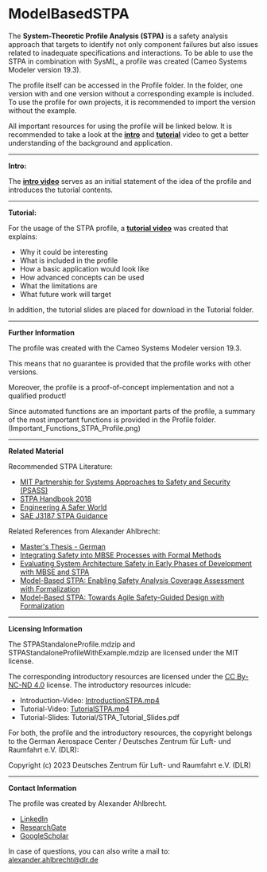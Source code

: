 # ModelBasedSTPA

The **System-Theoretic Profile Analysis (STPA)** is a safety analysis approach that targets to identify 
not only component failures but also issues related to inadequate specifications and interactions. 
To be able to use the STPA in combination with SysML, a profile was created (Cameo Systems Modeler version 19.3).

The profile itself can be accessed in the Profile folder.
In the folder, one version with and one version without a corresponding example is included.
To use the profile for own projects, it is recommended to import the version without the example.

All important resources for using the profile will be linked below.
It is recommended to take a look at the [**intro**](https://youtu.be/jCtOcbAkEVI) and [**tutorial**](https://youtu.be/hQOw4MYubq0) video to get a better understanding of the background and application.

--------------------------------------------------------------------------------------------------

**Intro:**

The [**intro video**](https://youtu.be/jCtOcbAkEVI) serves as an initial statement of the idea of the profile and introduces the tutorial contents.

--------------------------------------------------------------------------------------------------

**Tutorial:**

For the usage of the STPA profile, a [**tutorial video**](https://youtu.be/hQOw4MYubq0) was created that explains:
 - Why it could be interesting
 - What is included in the profile
 - How a basic application would look like
 - How advanced concepts can be used
 - What the limitations are
 - What future work will target
 
 In addition, the tutorial slides are placed for download in the Tutorial folder.

--------------------------------------------------------------------------------------------------

**Further Information**

The profile was created with the Cameo Systems Modeler version 19.3.

This means that no guarantee is provided that the profile works with other versions.

Moreover, the profile is a proof-of-concept implementation and not a qualified product!

Since automated functions are an important parts of the profile, a summary of the most important functions is provided in the Profile folder. (Important_Functions_STPA_Profile.png)

--------------------------------------------------------------------------------------------------

**Related Material**

Recommended STPA Literature:
- [MIT Partnership for Systems Approaches to Safety and Security (PSASS)](http://psas.scripts.mit.edu/home/materials/)
- [STPA Handbook 2018](http://psas.scripts.mit.edu/home/get_file.php?name=STPA_handbook.pdf)
- [Engineering A Safer World](https://direct.mit.edu/books/book/2908/Engineering-a-Safer-WorldSystems-Thinking-Applied)
- [SAE J3187 STPA Guidance](https://www.sae.org/standards/content/j3187_202202/)

Related References from Alexander Ahlbrecht:
- [Master's Thesis - German](https://www.researchgate.net/publication/354599682_Erweiterung_von_MBSE_Prozessen_bei_der_Entwicklung_sicherheitskritischer_Systemarchitekturen_durch_die_Nutzung_Formaler_Methoden)
- [Integrating Safety into MBSE Processes with Formal Methods](https://ieeexplore.ieee.org/document/9594315)
- [Evaluating System Architecture Safety in Early Phases of Development with MBSE and STPA](https://ieeexplore.ieee.org/document/9582542)
- [Model-Based STPA: Enabling Safety Analysis Coverage Assessment with Formalization](https://ieeexplore.ieee.org/document/9925883)
- [Model-Based STPA: Towards Agile Safety-Guided Design with Formalization](https://ieeexplore.ieee.org/abstract/document/10005396)

--------------------------------------------------------------------------------------------------

**Licensing Information**

The STPAStandaloneProfile.mdzip and STPAStandaloneProfileWithExample.mdzip are licensed under the MIT license.

The corresponding introductory resources are licensed under the [CC By-NC-ND 4.0](https://creativecommons.org/licenses/by-nc-nd/4.0/) license. 
The introductory resources inlcude:
- Introduction-Video:   [IntroductionSTPA.mp4](https://youtu.be/jCtOcbAkEVI)
- Tutorial-Video:       [TutorialSTPA.mp4](https://youtu.be/hQOw4MYubq0)
- Tutorial-Slides:      Tutorial/STPA_Tutorial_Slides.pdf

For both, the profile and the introductory resources, the copyright belongs to the German Aerospace Center / Deutsches Zentrum für Luft- und Raumfahrt e.V. (DLR): 

Copyright (c) 2023 Deutsches Zentrum für Luft- und Raumfahrt e.V. (DLR)

--------------------------------------------------------------------------------------------------

**Contact Information**

The profile was created by Alexander Ahlbrecht.
- [LinkedIn](https://www.linkedin.com/in/alexander-ahlbrecht-411907225/)
- [ResearchGate](https://www.researchgate.net/profile/Alexander-Ahlbrecht)
- [GoogleScholar](https://scholar.google.com/citations?user=XildzN5o6jAC&hl=de&oi=ao)

In case of questions, you can also write a mail to: alexander.ahlbrecht@dlr.de
